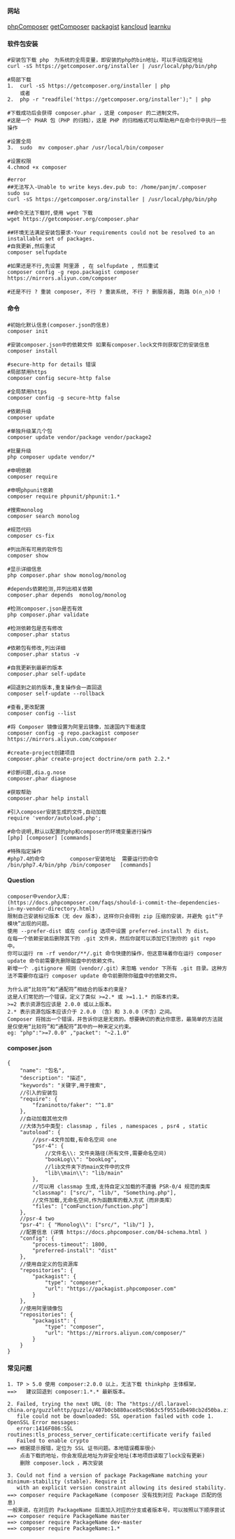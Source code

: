 #### 网站 
[phpComposer](https://www.phpcomposer.com/) [getComposer](https://getcomposer.org/) [packagist](https://packagist.org/) [kancloud](https://www.kancloud.cn/thinkphp/composer/35668) [learnku](https://learnku.com/docs/composer/2018)

#### 软件包安装
    #安装包下载 php　为系统的全局变量，即安装的php的bin地址，可以手动指定地址
    curl -sS https://getcomposer.org/installer | /usr/local/php/bin/php  
    
    #局部下载
    1.  curl -sS https://getcomposer.org/installer | php    
        或者
    2.  php -r "readfile('https://getcomposer.org/installer');" | php
    
    #下载成功后会获得 composer.phar ，这是 composer 的二进制文件。
    #这是一个 PHAR 包（PHP 的归档），这是 PHP 的归档格式可以帮助用户在命令行中执行一些操作
    
    #设置全局
    3.  sudo  mv composer.phar /usr/local/bin/composer 
    
    #设置权限
    4.chmod +x composer
    
    #error
    ##无法写入-Unable to write keys.dev.pub to: /home/panjm/.composer
    sudo su
    curl -sS https://getcomposer.org/installer | /usr/local/php/bin/php
    
    ##命令无法下载时,使用 wget 下载
    wget https://getcomposer.org/composer.phar
    
    ##环境无法满足安装包要求-Your requirements could not be resolved to an installable set of packages.
    #自我更新,然后重试
    composer selfupdate
    
    #如果还是不行,先设置 阿里源 , 在 selfupdate , 然后重试
    composer config -g repo.packagist composer https://mirrors.aliyun.com/composer
    
    #还是不行 ? 重装 composer, 不行 ? 重装系统, 不行 ? 删服务器, 跑路 O(∩_∩)O !
      
#### 命令
```
#初始化默认信息(composer.json的信息)
composer init

#安装composer.json中的依赖文件 如果有composer.lock文件则获取它的安装信息
composer install

#secure-http for details 错误
#局部禁用https
composer config secure-http false

#全局禁用https
composer config -g secure-http false

#依赖升级
composer update

#单独升级某几个包
composer update vendor/package vendor/package2 

#批量升级
php composer update vendor/* 

#申明依赖
composer require

#申明phpunit依赖
composer require phpunit/phpunit:1.*

#搜索monolog
composer search monolog

#规范代码
composer cs-fix

#列出所有可用的软件包
composer show 

#显示详细信息
php composer.phar show monolog/monolog

#depends依赖检测,并列出相关依赖
composer.phar depends  monolog/monolog 

#检测composer.json是否有效
php composer.phar validate

#检测依赖包是否有修改
composer.phar status

#依赖包有修改,列出详细
composer.phar status -v 

#自我更新到最新的版本 
composer.phar self-update

#回退到之前的版本,重复操作会一直回退
composer self-update --rollback

#查看,更改配置
composer config --list

#将 Composer 镜像设置为阿里云镜像，加速国内下载速度
composer config -g repo.packagist composer https://mirrors.aliyun.com/composer

#create-project创建项目
composer.phar create-project doctrine/orm path 2.2.*

#诊断问题,dia.g.nose
composer.phar diagnose

#获取帮助
composer.phar help install

#引入composer安装生成的文件,自动加载
require 'vendor/autoload.php';

#命令说明,默认以配置的php和composer的环境变量进行操作
[php] [composer] [commands]

#特殊指定操作
#php7.4的命令        composer安装地址  需要运行的命令   
/bin/php7.4/bin/php /bin/composer   [commands]
```


#### Question
    composer中vendor入库:
    (https://docs.phpcomposer.com/faqs/should-i-commit-the-dependencies-in-my-vendor-directory.html)
    限制自己安装标记版本（无 dev 版本），这样你只会得到 zip 压缩的安装，并避免 git“子模块”出现的问题。
    使用 --prefer-dist 或在 config 选项中设置 preferred-install 为 dist。
    在每一个依赖安装后删除其下的 .git 文件夹，然后你就可以添加它们到你的 git repo 中。
    你可以运行 rm -rf vendor/**/.git 命令快捷的操作，但这意味着你在运行 composer update 命令前需要先删除磁盘中的依赖文件。
    新增一个 .gitignore 规则（vendor/.git）来忽略 vendor 下所有 .git 目录。这种方法不需要你在运行 composer update 命令前删除你磁盘中的依赖文件。
    
    为什么说“比较符”和“通配符”相结合的版本约束是?
    这是人们常犯的一个错误，定义了类似 >=2.* 或 >=1.1.* 的版本约束。
    >=2 表示资源包应该是 2.0.0 或以上版本。
    2.* 表示资源包版本应该介于 2.0.0 （含）和 3.0.0（不含）之间。
    Composer 将抛出一个错误，并告诉你这是无效的。想要确切的表达你意思，最简单的方法就是仅使用“比较符”和“通配符”其中的一种来定义约束。
    eg: "php":">=7.0.0" ,"packet": "~2.1.0"

#### composer.json
    {
        "name": "包名",
        "description": "描述",
        "keywords": "关键字,用于搜索",
        //引入的安装包
        "require": {
            "fzaninotto/faker": "^1.8"
        },
        //自动加载其他文件
        //大体为5中类型: classmap , files , namespaces , psr4 , static
        "autoload": {
            //psr-4文件加载,有命名空间 one
            "psr-4": {
                //文件名\\: 文件夹路径(所有文件,需要命名空间)
                "bookLog\\": "bookLog",
                //lib文件夹下的main文件中的文件
                "lib\\main\\": "lib/main"
            },
            //可以用 classmap 生成,支持自定义加载的不遵循 PSR-0/4 规范的类库
            "classmap": ["src/", "lib/", "Something.php"],
            //文件加载,无命名空间,作为函数库的载入方式（而非类库）
            "files": ["comFunction/function.php"]
        },
        //psr-4 two
        "psr-4": { "Monolog\\": ["src/", "lib/"] },
        //配置信息 (详情 https://docs.phpcomposer.com/04-schema.html )
        "config": {
            "process-timeout": 1800,
            "preferred-install": "dist"
        },
        //使用自定义的包资源库
        "repositories": {
            "packagist": {
                "type": "composer",
                "url": "https://packagist.phpcomposer.com"
            }
        },
        //使用阿里镜像包
        "repositories": {
            "packagist": {
                "type": "composer",
                "url": "https://mirrors.aliyun.com/composer/"
            }
        }
    }
    
#### 常见问题
    1. TP > 5.0 使用 composer:2.0.0 以上，无法下载 thinkphp 主体框架，
    ==>   建议回退到 composer:1.*.* 最新版本。

    2. Failed, trying the next URL (0: The "https://dl.laravel-china.org/guzzlehttp/guzzle/407b0cb880ace85c9b63c5f9551db498cb2d50ba.zip" 
       file could not be downloaded: SSL operation failed with code 1. OpenSSL Error messages:
       error:1416F086:SSL routines:tls_process_server_certificate:certificate verify failed
       Failed to enable crypto
    ==> 根据提示报错，定位为 SSL 证书问题。本地错误概率很小
        点击下载的地址，你会发现此地址为非安全地址(本地项目读取了lock没有更新)
        删除 composer.lock ，再次安装

    3. Could not find a version of package PackageName matching your minimum-stability (stable). Require it   
       with an explicit version constraint allowing its desired stability.                                                                    
    ==> composer require PackageName (composer 没有找到对应 Package 匹配的信息)
    一般来说，在对应的 PackageName 后面加入对应的分支或者版本号，可以按照以下顺序尝试
    ==> composer require PackageName master 
    ==> composer require PackageName dev-master 
    ==> composer require PackageName:1.*
